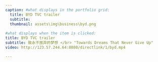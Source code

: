 ```yaml
---
caption: #what displays in the portfolio grid:
  title: BYD TVC trailer
  subtitle: 
  thumbnail: assets\img\business\byd.png
  
#what displays when the item is clicked:
title: BYD TVC trailer
subtitle: 致永不放弃的梦想 </br> "Towards Dreams That Never Give Up"
video: http://123.57.244.64:8080/directlink/1/byd.mp4

---
```



